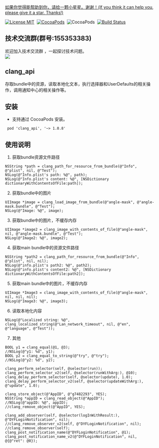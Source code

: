 [如果你觉得能帮助到你，请给一颗小星星。谢谢！(If you think it can help you, please give it a star. Thanks!)](https://github.com/dgynfi/clang_api)

[![License MIT](https://img.shields.io/badge/license-MIT-green.svg?style=flat)](LICENSE)&nbsp;
[![CocoaPods](http://img.shields.io/cocoapods/v/clang_api.svg?style=flat)](http://cocoapods.org/pods/clang_api)&nbsp;
![CocoaPods](http://img.shields.io/cocoapods/p/clang_api.svg?style=flat)&nbsp;
[![Build Status](https://travis-ci.org/dgynfi/clang_api.svg?branch=master)](https://travis-ci.org/dgynfi/clang_api)

## 技术交流群(群号:155353383)

欢迎加入技术交流群 ，一起探讨技术问题。<br>
![](https://github.com/dgynfi/clang_api/raw/master/clang_api/Image/qq155353383.jpg)

## clang_api

存取bundle中的资源，读取本地化文本，执行选择器和UserDefaults的相关操作，调用通知中心的相关操作等。

## 安装

- 支持通过 CocoaPods 安装。
```pod
 pod 'clang_api', '~> 1.0.8'
```

## 使用说明

 1. 获取bundle资源文件路径
```ObjC
NSString *path = clang_path_for_resource_from_bundle(@"Info", @"plist", nil, @"Test");
NSLog(@"Info.plist's path: %@", path);
NSLog(@"Info.plist's content: %@", [NSDictionary dictionaryWithContentsOfFile:path]);
```

 2. 获取bundle中的图片
```ObjC
UIImage *image = clang_load_image_from_bundle(@"angle-mask", @"angle-mask.bundle", @"Test");
NSLog(@"Image: %@", image);
```
	
 3. 获取bundle中的图片，不缓存内存
```ObjC
UIImage *image2 = clang_image_with_contents_of_file(@"angle-mask", nil, @"angle-mask.bundle", @"Test");
NSLog(@"Image2: %@", image2);
```

 4. 获取main bundle中的资源文件路径
```ObjC
NSString *path2 = clang_path_for_resource_from_bundle(@"Info", @"plist", nil, nil);
NSLog(@"info.plist's path2: %@", path2);
NSLog(@"info.plist's content2: %@", [NSDictionary dictionaryWithContentsOfFile:path2]);
```

 5. 获取main bundle中的图片，不缓存内存
```ObjC
UIImage *Image3 = clang_image_with_contents_of_file(@"angle-mask", nil, nil, nil);
NSLog(@"Image3: %@", image3);
```
	
 6. 读取本地化内容
```ObjC
NSLog(@"Localized string: %@", clang_localized_string(@"Lan_network_timeout", nil, @"en", @"language", @"Test"));
```

 7. 其他
```ObjC
BOOL y1 = clang_equal(@1, @3);
//NSLog(@"y1: %d", y1);
BOOL y2 = clang_equal_to_string(@"try", @"try");
//NSLog(@"y2: %d", y2);

clang_perform_selector(self, @selector(run));
clang_perform_selector_v2(self, @selector(runWithArg:), @10);
clang_delay_perform_selector(self, @selector(update), 1.0);
clang_delay_perform_selector_v2(self, @selector(updateWithArg:), @"update", 1.0);
    
clang_store_object(@"AppID", @"g7482293", YES);
NSString *appID = clang_read_object(@"AppID");
//NSLog(@"appID: %@", appID);
//clang_remove_object(@"AppID", YES);
    
clang_add_observer(self, @selector(logInWithResult:), @"DYFLoginNotification", nil);
//clang_remove_observer_v2(self, @"DYFLoginNotification", nil);
//clang_remove_observer(self);
clang_post_notification_name(@"DYFLoginNotification", @1);
clang_post_notification_name_v2(@"DYFLoginNotification", nil, @{@"ret": @0});
```
